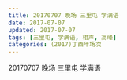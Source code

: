 ```yaml
---
title: 20170707 晚场 三里屯 学满语
date: 2017-07-07
updated: 2017-07-07
tags: [三里屯, 学满语, 相声, 高峰] 
categories: (2017)丁酉年场次 
---
```

20170707 晚场 三里屯 学满语
